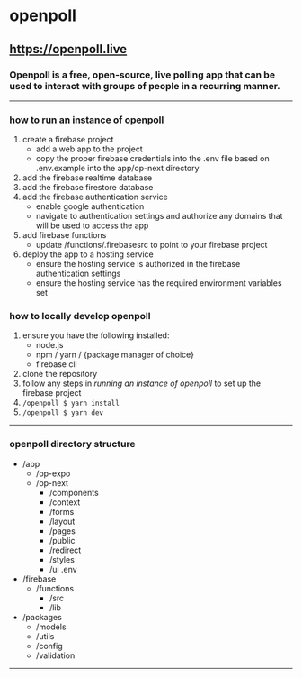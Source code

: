 # openpoll
## https://openpoll.live
### Openpoll is a free, open-source, live polling app that can be used to interact with groups of people in a recurring manner. 

---

### how to run an instance of openpoll
1. create a firebase project
    - add a web app to the project
    - copy the proper firebase credentials into the .env file based on .env.example into the app/op-next directory
2. add the firebase realtime database
3. add the firebase firestore database
4. add the firebase authentication service
    - enable google authentication
    - navigate to authentication settings and authorize any domains that will be used to access the app 
5. add firebase functions
    - update /functions/.firebasesrc to point to your firebase project
6. deploy the app to a hosting service
    - ensure the hosting service is authorized in the firebase authentication settings
    - ensure the hosting service has the required environment variables set

### how to locally develop openpoll
1. ensure you have the following installed:  
    -  node.js  
    -  npm / yarn / {package manager of choice}
    - firebase cli
2. clone the repository
3. follow any steps in *running an instance of openpoll* to set up the firebase project
4. `/openpoll $ yarn install`
5. `/openpoll $ yarn dev`

--- 
### openpoll directory structure
- /app
    - /op-expo
    - /op-next
        - /components
        - /context
        - /forms
        - /layout
        - /pages
        - /public
        - /redirect
        - /styles
        - /ui
        .env
- /firebase
    - /functions
        - /src
        - /lib
- /packages
    - /models
    - /utils
    - /config
    - /validation
---
